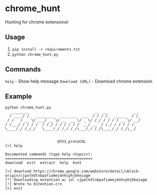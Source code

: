 # chrome_hunt
Hunting for chrome extensions!


## Usage
1. `pip install -r requirements.txt`
2. `python chrome_hunt.py`

## Commands
`help` - Show help message
`Download [URL]` - Download chrome extension 

## Example
```
python chrome_hunt.py
   ________                              __  __            __
  / ____/ /_  _________  ____ ___  ___  / / / /_  ______  / /_
 / /   / __ \/ ___/ __ \/ __ `__ \/ _ \/ /_/ / / / / __ \/ __/
/ /___/ / / / /  / /_/ / / / / / /  __/ __  / /_/ / / / / /_
\____/_/ /_/_/   \____/_/ /_/ /_/\___/_/ /_/\__,_/_/ /_/\__/


                        @th3_protoCOL
[>] help

Documented commands (type help <topic>):
========================================
download  exit  extract  help  hunt

[>] download https://chrome.google.com/webstore/detail/ublock-origin/cjpalhdlnbpafiamejdnhcphjbkeiagm
[*] Downloading extention w/ id: cjpalhdlnbpafiamejdnhcphjbkeiagm
[!] Wrote to Extention.crx
[>] exit
```
